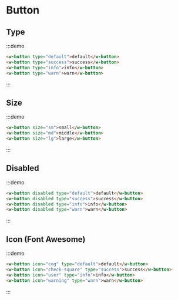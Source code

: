 # Button

## Type
:::demo
```html
<w-button type="default">default</w-button>
<w-button type="success">success</w-button>
<w-button type="info">info</w-button>
<w-button type="warn">warn</w-button>
```
:::

## Size
:::demo
```html
<w-button size="sm">small</w-button>
<w-button size="md">middle</w-button>
<w-button size="lg">large</w-button>
```
:::

## Disabled
:::demo
```html
<w-button disabled type="default">default</w-button>
<w-button disabled type="success">success</w-button>
<w-button disabled type="info">info</w-button>
<w-button disabled type="warn">warn</w-button>
```
:::

## Icon (Font Awesome)
:::demo
```html
<w-button icon="cog" type="default">default</w-button>
<w-button icon="check-square" type="success">success</w-button>
<w-button icon="user" type="info">info</w-button>
<w-button icon="warning" type="warn">warn</w-button>
```
:::
